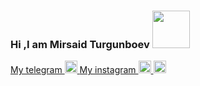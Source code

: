 ### Hi ,I am Mirsaid Turgunboev <img  src="https://media1.giphy.com/media/NDBw4dLyyMeGiDilqS/giphy.gif?cid=790b7611b034b8c2e06728b60308307f83bf6348e98a9f2e&rid=giphy.gif&ct=s" width="60px">
 <a href="https://t.me/muqim1">My telegram
  <img src="https://i.pinimg.com/564x/29/52/b7/2952b7f67446895f8f11c3afacc89edc.jpg" width="20px" color="black">
</a>
 <a href="https://www.instagram.com/mirsaid.turgunboev/">My instagram
  <img src="https://i.pinimg.com/564x/2c/da/19/2cda1925dcf4fb8f0644413f49671ffa.jpg" width="20px" color="black">
</a>
<img src="https://icon2.cleanpng.com/20180427/dww/kisspng-web-development-php-programming-language-computer-5ae381e59f2cb4.816808131524859365652.jpg" width="20px" color="black">
<br>

